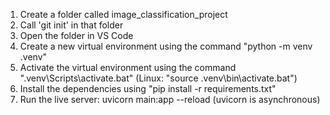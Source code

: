 1. Create a folder called image_classification_project
2. Call 'git init' in that folder
3. Open the folder in VS Code
4. Create a new virtual environment using the command "python -m venv .venv" 
5. Activate the virtual environment using the command ".venv\Scripts\activate.bat" (Linux: "source .venv\bin\activate.bat")
6. Install the dependencies using "pip install -r requirements.txt"
7. Run the live server: uvicorn main:app --reload (uvicorn is asynchronous)